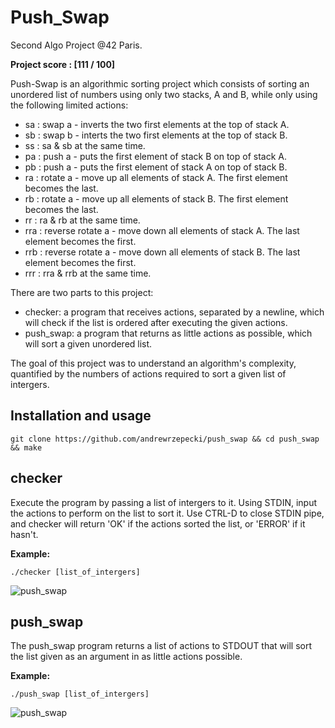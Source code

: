 # Push_Swap
Second Algo Project @42 Paris.

**Project score : [111 / 100]**

Push-Swap is an algorithmic sorting project which consists of sorting an unordered list of numbers using only two stacks, A and B, while only using the following limited actions:

 - sa : swap a - inverts the two first elements at the top of stack A.
 - sb : swap b - interts the two first elements at the top of stack B.
 - ss : sa & sb at the same time.
 - pa : push a - puts the first element of stack B on top of stack A.
 - pb : push a - puts the first element of stack A on top of stack B.
 - ra : rotate a - move up all elements of stack A. The first element becomes the last.
 - rb : rotate a - move up all elements of stack B. The first element becomes the last.
 - rr : ra & rb at the same time.
 - rra : reverse rotate a - move down all elements of stack A. The last element becomes the first.
 - rrb : reverse rotate a - move down all elements of stack B. The last element becomes the first.
 - rrr : rra & rrb at the same time.
 
There are two parts to this project:
- checker: a program that receives actions, separated by a newline, which will check if the list is ordered after executing the given actions.
- push_swap: a program that returns as little actions as possible, which will sort a given unordered list.

The goal of this project was to understand an algorithm's complexity, quantified by the numbers of actions required to sort a given list of intergers.

## Installation and usage

```
git clone https://github.com/andrewrzepecki/push_swap && cd push_swap && make
```

## checker

Execute the program by passing a list of intergers to it. Using STDIN, input the actions to perform on the list to sort it.
Use CTRL-D to close STDIN pipe, and checker will return 'OK' if the actions sorted the list, or 'ERROR' if it hasn't.

**Example:**

```
./checker [list_of_intergers]
```

![push_swap](png/fillit_output.png)

## push_swap

The push_swap program returns a list of actions to STDOUT that will sort the list given as an argument in as little actions possible.

**Example:**

```
./push_swap [list_of_intergers]
```

![push_swap](png/fillit_output.png)
